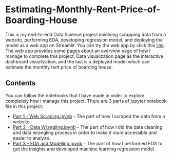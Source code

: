 # Estimating-Monthly-Rent-Price-of-Boarding-House
This is my end-to-end Data Science project involving scrapping data from a website, performing EDA, developing regression model, and deploying the model as a web app on Streamlit. You can try the web app by click this [link](https://monthlyrentpriceestimator.streamlit.app/). The web app provides some pages about an overview page of how I manage to complete this project, Data visualization page as the interactive dashboard visualization, and the last is a deployed model which can estimate the monthly rent price of boarding house.

## Contents
You can follow the notebooks that I have made in order to explore completely how I manage this project. There are 3 parts of jupyter notebook file in this project:
- [Part 1 - Web Scraping.ipynb](https://github.com/titods/Estimating-Monthly-Rent-Price-of-Boarding-House/blob/main/Part%201%20-%20Web%20Scraping.ipynb) - The part of how I scraped the data from a website.
- [Part 2 - Data Wrangling.ipynb](https://github.com/titods/Estimating-Monthly-Rent-Price-of-Boarding-House/blob/main/Part%202%20-%20Data%20Wrangling.ipynb) - The part of how I did the data cleaning and data wrangling process in order to make it more accessible and easier to analyze.
- [Part 3 - EDA and Modeling.ipynb](https://github.com/titods/Estimating-Monthly-Rent-Price-of-Boarding-House/blob/main/Part%203%20-%20EDA%20and%20Modeling.ipynb) - The part of how I performed EDA to get the insights and developed machine learning regression model.
